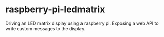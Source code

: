 # raspberry-pi-ledmatrix

Driving an LED matrix display using a raspberry pi. Exposing a web API to write custom messages to the display.